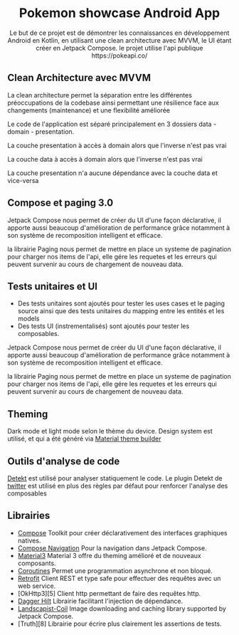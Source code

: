 <h1 align="center">Pokemon showcase Android App</h1>

<p align="center">
Le but de ce projet est de démontrer les connaissances en développement Android en Kotlin, en utilisant une clean architecture avec MVVM, le UI étant créer en Jetpack Compose. le projet utilise l'api publique https://pokeapi.co/
</p> 


## Clean Architecture avec MVVM

<p>La clean architecture permet la séparation entre les différentes préoccupations de la codebase
ainsi permettant une résilience face aux changements (maintenance) et une flexibilité améliorée</p>
<p>Le code de l'application est séparé principalement en 3 dossiers data - domain - presentation.</p>
<p>La couche presentation à accès à domain alors que l'inverse n'est pas vrai</p>
<p>La couche data à accès à domain alors que l'inverse n'est pas vrai</p>
<p>La couche presentation n'a aucune dépendance avec la couche data et vice-versa</p>

## Compose et paging 3.0

Jetpack Compose nous permet de créer du UI d'une façon déclarative, il apporte aussi beaucoup d'amélioration de performance grâce notamment à son système de recomposition intelligent et efficace.

la librairie Paging nous permet de mettre en place un systeme de pagination pour charger nos items de l'api, elle gére les requetes et les erreurs qui peuvent survenir au cours de chargement de nouveau data.

## Tests unitaires et UI
- Des tests unitaires sont ajoutés pour tester les uses cases et le paging source ainsi que des tests unitaires du mapping entre les entités et les models
- Des tests UI (instrementalisés) sont ajoutés pour tester les composables.

Jetpack Compose nous permet de créer du UI d'une façon déclarative, il apporte aussi beaucoup d'amélioration de performance grâce notamment à son système de recomposition intelligent et efficace.

la librairie Paging nous permet de mettre en place un systeme de pagination pour charger nos items de l'api, elle gére les requetes et les erreurs qui peuvent survenir au cours de chargement de nouveau data.

## Theming

Dark mode et light mode selon le thème du device.
Design system est utilisé, et qui a été généré via [Material theme builder][13]

## Outils d'analyse de code

[Detekt][14] est utilisé pour analyser statiquement le code.
Le plugin Detekt de [twitter][15] est utilisé en plus des règles par défaut pour renforcer l'analyse des composables

## Librairies

* [Compose][0] Toolkit pour créer déclarativement des interfaces graphiques natives.
* [Compose Navigation][1] Pour la navigation dans Jetpack Compose.
* [Material3][2] Material 3 offre du theming amélioré et de nouveaux composants.
* [Coroutines][3] Permet une programmation asynchrone et non bloqué.
* [Retrofit][4] Client REST et type safe pour effectuer des requêtes avec un web service.
* [OkHttp3][5] Client http permettant de faire des requêtes http.
* [Dagger Hilt][6] Librairie facilitant l'injection de dépendance.
* [Landscapist-Coil][7] Image downloading and caching library supported by Jetpack Compose.
* [Truth][8] Librairie pour écrire plus clairement les assertions de tests.


[0]:  https://developer.android.com/jetpack

[1]:  https://developer.android.com/jetpack/compose/navigation

[2]:  https://developer.android.com/jetpack/androidx/releases/compose-material3

[3]:  https://github.com/Kotlin/kotlinx.coroutines

[4]:  https://github.com/square/retrofit

[4]:  https://square.github.io/okhttp/

[6]:  https://dagger.dev/hilt/

[7]: https://github.com/skydoves/landscapist

[13]: https://m3.material.io/theme-builder

[14]: https://detekt.dev/

[15]: https://twitter.github.io/compose-rules/detekt/
